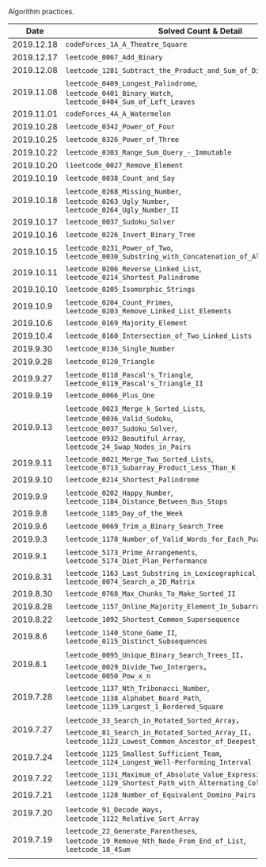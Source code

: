 Algorithm practices.

| Date      | Solved Count & Detail                                        |
| --------- | ------------------------------------------------------------ |
| 2019.12.18 | `codeForces_1A_A_Theatre_Square` |
| 2019.12.17 | `leetcode_0067_Add_Binary` |
| 2019.12.08 | `leetcode_1281_Subtract_the_Product_and_Sum_of_Digits_of_an_Integer`, <br/>
| 2019.11.08 | `leetcode_0409_Longest_Palindrome`,<br/>`leetcode_0401_Binary_Watch`,<br/>`leetcode_0404_Sum_of_Left_Leaves` |
| 2019.11.01 | `codeForces_4A_A_Watermelon` |
| 2019.10.28 | `leetcode_0342_Power_of_Four` |
| 2019.10.25 | `leetcode_0326_Power_of_Three` |
| 2019.10.22 | `leetcode_0303_Range_Sum_Query_-_Immutable` |
| 2019.10.20 | `l1eetcode_0027_Remove_Element` |
| 2019.10.19 | `leetcode_0038_Count_and_Say` |
| 2019.10.18 | `leetcode_0268_Missing_Number`,<br/>`leetcode_0263_Ugly_Number`,<br/>`leetcode_0264_Ugly_Number_II` |
| 2019.10.17 | `leetcode_0037_Sudoku_Solver` |
| 2019.10.16 | `leetcode_0226_Invert_Binary_Tree` |
| 2019.10.15 | `leetcode_0231_Power_of_Two`,<br/>`leetcode_0030_Substring_with_Concatenation_of_All_Words` |
| 2019.10.11 | `leetcode_0206_Reverse_Linked_List`, `leetcode_0214_Shortest_Palindrome` |
| 2019.10.10 | `leetcode_0205_Isomorphic_Strings` |
| 2019.10.9 | `leetcode_0204_Count_Primes`, `leetcode_0203_Remove_Linked_List_Elements` |
| 2019.10.6 | `leetcode_0169_Majority_Element` |
| 2019.10.4 | `leetcode_0160_Intersection_of_Two_Linked_Lists` |
| 2019.9.30 | `leetcode_0136_Single_Number` |
| 2019.9.28 | `leetcode_0120_Triangle` |
| 2019.9.27 | `leetcode_0118_Pascal's_Triangle`,<br/>`leetcode_0119_Pascal's_Triangle_II` |
| 2019.9.19 | `leetcode_0066_Plus_One` |
| 2019.9.13 | `leetcode_0023_Merge_k_Sorted_Lists`,<br/>`leetcode_0036_Valid_Sudoku`,<br/>`leetcode_0037_Sudoku_Solver`,<br/>`leetcode_0932_Beautiful_Array`,<br/>`leetcode_24_Swap_Nodes_in_Pairs` |
| 2019.9.11 | `leetcode_0021_Merge_Two_Sorted_Lists`,<br/>`leetcode_0713_Subarray_Product_Less_Than_K` |
| 2019.9.10 | `leetcode_0214_Shortest_Palindrome` |
| 2019.9.9 | `leetcode_0202_Happy_Number`,<br/>`leetcode_1184_Distance_Between_Bus_Stops` |
| 2019.9.8 | `leetcode_1185_Day_of_the_Week` |
| 2019.9.6 | `leetcode_0669_Trim_a_Binary_Search_Tree` |
| 2019.9.3 | `leetcode_1178_Number_of_Valid_Words_for_Each_Puzzle` |
| 2019.9.1 | `leetcode_5173_Prime_Arrangements`,<br/>`leetcode_5174_Diet_Plan_Performance` |
| 2019.8.31 | `leetcode_1163_Last_Substring_in_Lexicographical_Order`,<br/>`leetcode_0074_Search_a_2D_Matrix` |
| 2019.8.30 | `leetcode_0768_Max_Chunks_To_Make_Sorted_II` |
| 2019.8.28 | `leetcode_1157_Online_Majority_Element_In_Subarray`          |
| 2019.8.22 | `leetcode_1092_Shortest_Common_Supersequence`                |
| 2019.8.6  | `leetcode_1140_Stone_Game_II`,<br/>`leetcode_0115_Distinct_Subsequences` |
| 2019.8.1  | `leetcode_0095_Unique_Binary_Search_Trees_II`，<br/>`leetcode_0029_Divide_Two_Intergers`，<br/>`leetcode_0050_Pow_x_n` |
| 2019.7.28 | `leetcode_1137_Nth_Tribonacci_Number`,<br/>`leetcode_1138_Alphabet_Board_Path`,<br/>`leetcode_1139_Largest_1_Bordered_Square` |
| 2019.7.27 | `leetcode_33_Search_in_Rotated_Sorted_Array`，<br/>`leetcode_81_Search_in_Rotated_Sorted_Array_II`，<br/>`leetcode_1123_Lowest_Common_Ancestor_of_Deepest_Leaves` |
| 2019.7.24 | `leetcode_1125_Smallest_Sufficient_Team`,<br/>`leetcode_1124_Longest_Well-Performing_Interval` |
| 2019.7.22 | `leetcode_1131_Maximum_of_Absolute_Value_Expression`,<br/>`leetcode_1129_Shortest_Path_with_Alternating_Color` |
| 2019.7.21 | `leetcode_1128_Number_of_Equivalent_Domino_Pairs`            |
| 2019.7.20 | `leetcode_91_Decode_Ways`，<br/>`leetcode_1122_Relative_Sort_Array` |
| 2019.7.19 | `leetcode_22_Generate_Parentheses`,<br/>`leetcode_19_Remove_Nth_Node_From_End_of_List`,<br/>`leetcode_18_4Sum` |
|           |                                                              |

